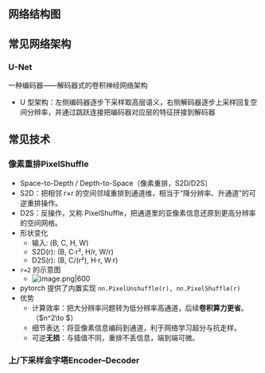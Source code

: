 ## 网络结构图

## 常见网络架构
### U-Net
一种编码器——解码器式的卷积神经网络架构
- U 型架构：左侧编码器逐步下采样取高层语义，右侧解码器逐步上采样回复空间分辨率，并通过跳跃连接把编码器对应层的特征拼接到解码器
## 常见技术
### 像素重排PixelShuffle
- Space-to-Depth / Depth-to-Space（像素重排，S2D/D2S）
- S2D：把相邻 r×r 的空间邻域重排到通道维，相当于“降分辨率、升通道”的可逆重排操作。
- D2S：反操作，又称 PixelShuffle，把通道里的亚像素信息还原到更高分辨率的空间网格。
- 形状变化
	- 输入: (B, C, H, W)
	- S2D(r): (B, C·r², H/r, W/r)
	- D2S(r): (B, C/(r²), H·r, W·r)
- `r=2` 的示意图
	- ![image.png|600](https://thdlrt.oss-cn-beijing.aliyuncs.com/20250925133802.png)
- pytorch 提供了内置实现 `nn.PixelUnshuffle(r), nn.PixelShuffle(r)`
- 优势
	- 计算效率：把大分辨率问题转为低分辨率高通道，后续**卷积算力更省**。（$n^2\to $）
	- 细节表达：将亚像素信息编码到通道，利于网络学习超分与抗走样。
	- 可逆**无损**：与插值不同，重排不丢信息，端到端可微。
### 上/下采样金字塔Encoder–Decoder
